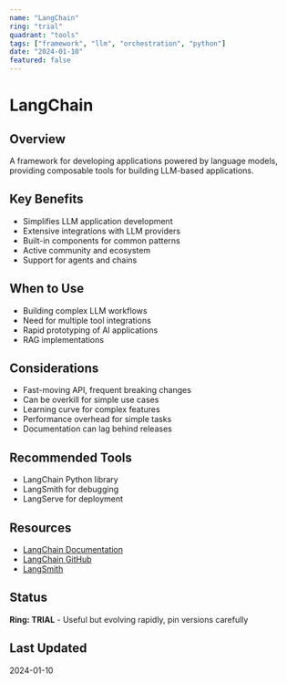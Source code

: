 ```yaml
---
name: "LangChain"
ring: "trial"
quadrant: "tools"
tags: ["framework", "llm", "orchestration", "python"]
date: "2024-01-10"
featured: false
---
```


# LangChain

## Overview
A framework for developing applications powered by language models, providing composable tools for building LLM-based applications.

## Key Benefits
- Simplifies LLM application development
- Extensive integrations with LLM providers
- Built-in components for common patterns
- Active community and ecosystem
- Support for agents and chains

## When to Use
- Building complex LLM workflows
- Need for multiple tool integrations
- Rapid prototyping of AI applications
- RAG implementations

## Considerations
- Fast-moving API, frequent breaking changes
- Can be overkill for simple use cases
- Learning curve for complex features
- Performance overhead for simple tasks
- Documentation can lag behind releases

## Recommended Tools
- LangChain Python library
- LangSmith for debugging
- LangServe for deployment

## Resources
- [LangChain Documentation](https://python.langchain.com/)
- [LangChain GitHub](https://github.com/langchain-ai/langchain)
- [LangSmith](https://smith.langchain.com/)

## Status
**Ring: TRIAL** - Useful but evolving rapidly, pin versions carefully

## Last Updated
2024-01-10
